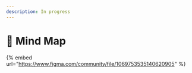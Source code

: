 ```yaml
---
description: In progress
---
```


# 🧠 Mind Map

{% embed url="https://www.figma.com/community/file/1069753535140620905" %}
